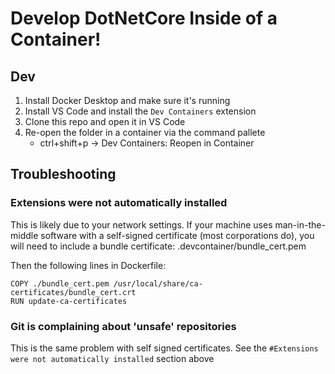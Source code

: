 # Develop DotNetCore Inside of a Container!

## Dev

1. Install Docker Desktop and make sure it's running
2. Install VS Code and install the `Dev Containers` extension
3. Clone this repo and open it in VS Code
4. Re-open the folder in a container via the command pallete
   - ctrl+shift+p -> Dev Containers: Reopen in Container

## Troubleshooting

### Extensions were not automatically installed

This is likely due to your network settings. If your machine uses man-in-the-middle software with a self-signed certificate (most corporations do), 
you will need to include a bundle certificate: .devcontainer/bundle_cert.pem 

Then the following lines in Dockerfile:

```
COPY ./bundle_cert.pem /usr/local/share/ca-certificates/bundle_cert.crt
RUN update-ca-certificates
```

### Git is complaining about 'unsafe' repositories

This is the same problem with self signed certificates. See the `#Extensions were not automatically installed` section above
